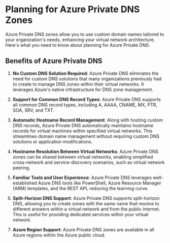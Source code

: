 # Planning for Azure Private DNS Zones

Azure Private DNS zones allow you to use custom domain names tailored to your organization's needs, enhancing your virtual network architecture. Here's what you need to know about planning for Azure Private DNS:

## Benefits of Azure Private DNS

1. **No Custom DNS Solution Required**: Azure Private DNS eliminates the need for custom DNS solutions that many organizations previously had to create to manage DNS zones within their virtual networks. It leverages Azure's native infrastructure for DNS zone management.

2. **Support for Common DNS Record Types**: Azure Private DNS supports all common DNS record types, including A, AAAA, CNAME, MX, PTR, SOA, SRV, and TXT.

3. **Automatic Hostname Record Management**: Along with hosting custom DNS records, Azure Private DNS automatically maintains hostname records for virtual machines within specified virtual networks. This streamlines domain name management without requiring custom DNS solutions or application modifications.

4. **Hostname Resolution Between Virtual Networks**: Azure Private DNS zones can be shared between virtual networks, enabling simplified cross-network and service-discovery scenarios, such as virtual network peering.

5. **Familiar Tools and User Experience**: Azure Private DNS leverages well-established Azure DNS tools like PowerShell, Azure Resource Manager (ARM) templates, and the REST API, reducing the learning curve.

6. **Split-Horizon DNS Support**: Azure Private DNS supports split-horizon DNS, allowing you to create zones with the same name that resolve to different answers within a virtual network and from the public internet. This is useful for providing dedicated services within your virtual network.

7. **Azure Region Support**: Azure Private DNS zones are available in all Azure regions within the Azure public cloud.



